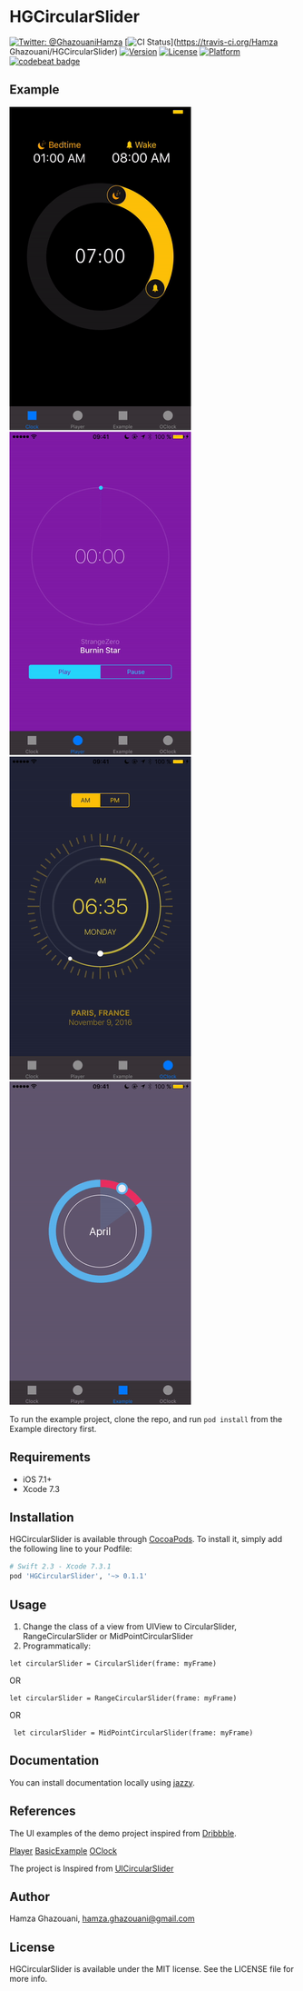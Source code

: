 # HGCircularSlider

[![Twitter: @GhazouaniHamza](https://img.shields.io/badge/contact-@GhazouaniHamza-blue.svg?style=flat)](https://twitter.com/GhazouaniHamza)
[![CI Status](http://img.shields.io/travis/HamzaGhazouani/HGCircularSlider.svg?style=flat)](https://travis-ci.org/Hamza Ghazouani/HGCircularSlider)
[![Version](https://img.shields.io/cocoapods/v/HGCircularSlider.svg?style=flat)](http://cocoapods.org/pods/HGCircularSlider)
[![License](https://img.shields.io/cocoapods/l/HGCircularSlider.svg?style=flat)](http://cocoapods.org/pods/HGCircularSlider)
[![Platform](https://img.shields.io/cocoapods/p/HGCircularSlider.svg?style=flat)](http://cocoapods.org/pods/HGCircularSlider)
[![codebeat badge](https://codebeat.co/badges/c4db03f5-903a-4b0e-84bb-98362fc5bd7a)](https://codebeat.co/projects/github-com-hamzaghazouani-hgcircularslider)

## Example

![](/Screenshots/Clock.gif) ![](/Screenshots/Player.gif) ![](/Screenshots/OClock.gif)  ![](/Screenshots/BasicExample.gif)

To run the example project, clone the repo, and run `pod install` from the Example directory first.

## Requirements

- iOS 7.1+
- Xcode 7.3

## Installation

HGCircularSlider is available through [CocoaPods](http://cocoapods.org). To install
it, simply add the following line to your Podfile:

``` ruby
# Swift 2.3 - Xcode 7.3.1
pod 'HGCircularSlider', '~> 0.1.1'
```
## Usage

1. Change the class of a view from UIView to CircularSlider, RangeCircularSlider or MidPointCircularSlider
2. Programmatically:

```
let circularSlider = CircularSlider(frame: myFrame)
 ``` 
 OR
```
let circularSlider = RangeCircularSlider(frame: myFrame)
 ``` 
 OR
```
 let circularSlider = MidPointCircularSlider(frame: myFrame)
```
## Documentation
You can  install documentation locally using [jazzy](https://github.com/realm/jazzy).
<!-- Full API documentation is available on [CocoaDocs](http://cocoadocs.org/docsets/HGCircularSlider/).<br/> -->

## References 
The UI examples of the demo project inspired from [Dribbble](https://github.com/realm/jazzy).

 [Player](https://dribbble.com/shots/3062636-Countdown-Timer-Daily-UI-014)
 [BasicExample](https://dribbble.com/shots/2153963-Dompet-Wallet-App)
 [OClock](https://dribbble.com/shots/2671286-Clock-Alarm-app)

The project is Inspired from [UICircularSlider](https://github.com/Zedenem/UICircularSlider)

## Author

Hamza Ghazouani, hamza.ghazouani@gmail.com

## License

HGCircularSlider is available under the MIT license. See the LICENSE file for more info.
